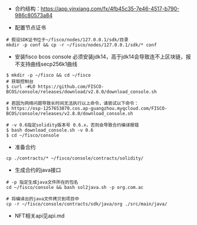 - 合约结构：https://app.yinxiang.com/fx/4fb45c35-7e46-4517-b790-986c80573a84

- 配置节点证书
```shell
# 假设SDK证书位于~/fisco/nodes/127.0.0.1/sdk/目录
mkdir -p conf && cp -r ~/fisco/nodes/127.0.0.1/sdk/* conf
```

- 安装fisco bcos console
必须安装jdk14，高于jdk14会导致连不上区块链，报不支持曲线secp256k1曲线
```shell
$ mkdir -p ~/fisco && cd ~/fisco
# 获取控制台
$ curl -#LO https://github.com/FISCO-BCOS/console/releases/download/v2.8.0/download_console.sh

# 若因为网络问题导致长时间无法执行以上命令，请尝试以下命令：
$ https://osp-1257653870.cos.ap-guangzhou.myqcloud.com/FISCO-BCOS/console/releases/v2.8.0/download_console.sh

# -v 0.6指定solidity版本号 0.6.x，否则会导致合约编译报错
$ bash download_console.sh -v 0.6
$ cd ~/fisco/console
```

- 准备合约
```shell
cp ./contracts/* ~/fisco/console/contracts/solidity/
```

- 生成合约的java接口
```shell
# -p 指定生成java文件所在的包名
cd ~/fisco/console && bash sol2java.sh -p org.com.ac

# 将编译出的java文件拷贝到项目中
cp -r ~/fisco/console/contracts/sdk/java/org ./src/main/java/
```

- NFT相关api见api.md